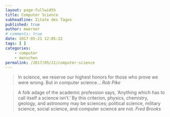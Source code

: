 ```yaml
---
layout: page-fullwidth
title: Computer Science
subheadline: Zitate des Tages
published: true
author: mwerner
# comments: true
date: 2017-05-21 12:05:22
tags: [ ]
categories:
    - computer 
    - menschen
permalink: /2017/05/21/computer-science
---
```


>  In science, we reserve our highest honors for those who prove we were wrong. But in computer science&#8230;
<cite>Rob Pike</cite>

>  A folk adage of the academic profession says, &lsquo;Anything which has to call itself a science isn&#8217;t.&rsquo; By this criterion, physics, chemistry, geology,
>  and astronomy may be sciences; political science, military science, social science, and computer science are not.
<cite>Fred Brooks</cite>

